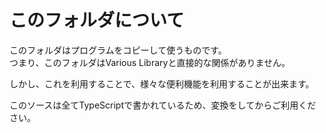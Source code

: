 # このフォルダについて

このフォルダはプログラムをコピーして使うものです。  
つまり、このフォルダはVarious Libraryと直接的な関係がありません。

しかし、これを利用することで、様々な便利機能を利用することが出来ます。

このソースは全てTypeScriptで書かれているため、変換をしてからご利用ください。